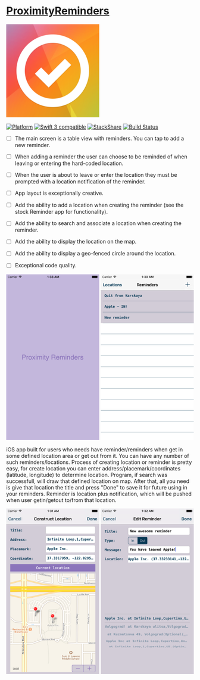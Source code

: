 # [ProximityReminders](https://teamtreehouse.com/projects/proximity-reminders)
<img src="reminders.png" width="250">

[![Platform](https://img.shields.io/cocoapods/p/SwiftLocation.svg?style=flat)](http://cocoadocs.org/docsets/SwiftLocation)
<a href="https://developer.apple.com/swift"><img src="https://img.shields.io/badge/swift3-compatible-orange.svg?style=flat" alt="Swift 3 compatible" /></a>
[![StackShare](https://img.shields.io/badge/tech-stack-0690fa.svg?style=flat)](https://stackshare.io/zzheads/zzheads-at-gmail-com) [![Build Status](https://travis-ci.org/Jintin/Swimat.svg?branch=master)](https://travis-ci.org/Jintin/Swimat)



- [ ] The main screen is a table view with reminders. You can tap to add a new reminder.
- [ ] When adding a reminder the user can choose to be reminded of when leaving or entering the hard-coded location.
- [ ] When the user is about to leave or enter the location they must be prompted with a location notification of the reminder.
- [ ] App layout is exceptionally creative.
- [ ] Add the ability to add a location when creating the reminder (see the stock Reminder app for functionality).
- [ ] Add the ability to search and associate a location when creating the reminder.
- [ ] Add the ability to display the location on the map.
- [ ] Add the ability to display a geo-fenced circle around the location.
- [ ] Exceptional code quality.


<img src="/ProximityReminders/Assets.xcassets/shot_01.imageset/shot_01.png" width="250">
<img src="/ProximityReminders/Assets.xcassets/shot_02.imageset/shot_02.png" width="250">

iOS app built for users who needs have reminder/reminders when get in some defined location area or get out from it.
You can have any number of such reminders/locations. Process of creating location or reminder is pretty easy, 
for create location you can enter address/placemark/coordinates (latitude, longitude) to determine location. 
Program, if search was successfull, will draw that defined location on map. After that, all you need is give that location
the title and press "Done" to save it for future using in your reminders. Reminder is location plus notification, 
which will be pushed when user getin/getout to/from that location.

<img src="/ProximityReminders/Assets.xcassets/shot_04.imageset/shot_04.png" width="250">
<img src="/ProximityReminders/Assets.xcassets/shot_05.imageset/shot_05.png" width="250">
